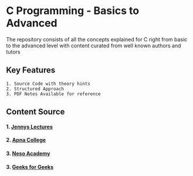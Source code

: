 
# C Programming - Basics to Advanced

   The repository consists of all the concepts explained for C right from basic to the advanced level with content curated from well known authors and tutors

## Key Features
    1. Source Code with theory hints
    2. Structured Approach
    3. PDF Notes Available for reference

## Content Source

#### 1. [Jennys Lectures](https://youtube.com/playlist?list=PLdo5W4Nhv31a8UcMN9-35ghv8qyFWD9_S&si=HLELEWs5xrVu_ZJo)
#### 2. [Apna College](https://youtu.be/irqbmMNs2Bo?si=wOOWuBHY3bLza1Gs)
#### 3. [Neso Academy](https://youtube.com/playlist?list=PLBlnK6fEyqRggZZgYpPMUxdY1CYkZtARR&si=WB63yPVIAHD0ilDu) 
#### 3. [Geeks for Geeks](https://www.geeksforgeeks.org/c-programming-language/) 


